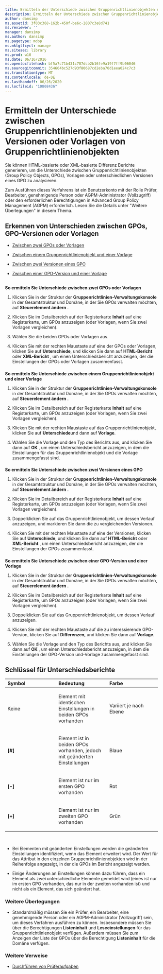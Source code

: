 ```yaml
---
title: Ermitteln der Unterschiede zwischen Gruppenrichtlinienobjekten und Versionen oder Vorlagen von Gruppenrichtlinienobjekten
description: Ermitteln der Unterschiede zwischen Gruppenrichtlinienobjekten und Versionen oder Vorlagen von Gruppenrichtlinienobjekten
author: dansimp
ms.assetid: 3f03c368-162b-450f-be6c-2807c3e8d741
ms.reviewer: ''
manager: dansimp
ms.author: dansimp
ms.pagetype: mdop
ms.mktglfcycl: manage
ms.sitesec: library
ms.prod: w10
ms.date: 06/16/2016
ms.openlocfilehash: bf5a7c71b431c787dcb2b16fe9a19f7ff9b06046
ms.sourcegitcommit: 354664bc527d93f80687cd2eba70d1eea024c7c3
ms.translationtype: MT
ms.contentlocale: de-DE
ms.lasthandoff: 06/26/2020
ms.locfileid: "10808436"
---
```

# Ermitteln der Unterschiede zwischen Gruppenrichtlinienobjekten und Versionen oder Vorlagen von Gruppenrichtlinienobjekten


Sie können HTML-basierte oder XML-basierte Differenz Berichte generieren, um die Unterschiede zwischen Gruppenrichtlinienobjekten (Group Policy Objects, GPOs), Vorlagen oder unterschiedlichen Versionen eines GPO zu analysieren.

Zum Ausführen dieses Verfahrens ist ein Benutzerkonto mit der Rolle Prüfer, Bearbeiter, genehmigende Person oder AGPM-Administrator (Vollzugriff) oder den erforderlichen Berechtigungen in Advanced Group Policy Management (AGPM) erforderlich. Lesen Sie die Details unter "Weitere Überlegungen" in diesem Thema.

## Erkennen von Unterschieden zwischen GPOs, GPO-Versionen oder Vorlagen


-   [Zwischen zwei GPOs oder Vorlagen](#bkmk-two-gpos)

-   [Zwischen einem Gruppenrichtlinienobjekt und einer Vorlage](#bkmk-gpo-and-template)

-   [Zwischen zwei Versionen eines GPO](#bkmk-two-versions)

-   [Zwischen einer GPO-Version und einer Vorlage](#bkmk-gpo-version-and-template)

## <a href="" id="bkmk-two-gpos"></a>


**So ermitteln Sie Unterschiede zwischen zwei GPOs oder Vorlagen**

1.  Klicken Sie in der Struktur der **Gruppenrichtlinien-Verwaltungskonsole** in der Gesamtstruktur und Domäne, in der Sie GPOs verwalten möchten, auf **Steuerelement ändern** .

2.  Klicken Sie im Detailbereich auf der Registerkarte **Inhalt** auf eine Registerkarte, um GPOs anzuzeigen (oder Vorlagen, wenn Sie zwei Vorlagen vergleichen).

3.  Wählen Sie die beiden GPOs oder Vorlagen aus.

4.  Klicken Sie mit der rechten Maustaste auf eine der GPOs oder Vorlagen, klicken Sie auf **Unterschiede**, und klicken Sie dann auf **HTML-Bericht** oder **XML-Bericht** , um einen Unterschiedsbericht anzuzeigen, der die Einstellungen der GPOs oder Vorlagen zusammenfasst.

### <a href="" id="bkmk-gpo-and-template"></a>

**So ermitteln Sie Unterschiede zwischen einem Gruppenrichtlinienobjekt und einer Vorlage**

1.  Klicken Sie in der Struktur der **Gruppenrichtlinien-Verwaltungskonsole** in der Gesamtstruktur und Domäne, in der Sie GPOs verwalten möchten, auf **Steuerelement ändern** .

2.  Klicken Sie im Detailbereich auf der Registerkarte **Inhalt** auf eine Registerkarte, um GPOs anzuzeigen (oder Vorlagen, wenn Sie zwei Vorlagen vergleichen).

3.  Klicken Sie mit der rechten Maustaste auf das Gruppenrichtlinienobjekt, klicken Sie auf **Unterschiede**und dann auf **Vorlage**.

4.  Wählen Sie die Vorlage und den Typ des Berichts aus, und klicken Sie dann auf **OK** , um einen Unterschiedsbericht anzuzeigen, in dem die Einstellungen für das Gruppenrichtlinienobjekt und die Vorlage zusammengefasst sind.

### <a href="" id="bkmk-two-versions"></a>

**So ermitteln Sie Unterschiede zwischen zwei Versionen eines GPO**

1.  Klicken Sie in der Struktur der **Gruppenrichtlinien-Verwaltungskonsole** in der Gesamtstruktur und Domäne, in der Sie GPOs verwalten möchten, auf **Steuerelement ändern** .

2.  Klicken Sie im Detailbereich auf der Registerkarte **Inhalt** auf eine Registerkarte, um GPOs anzuzeigen (oder Vorlagen, wenn Sie zwei Vorlagen vergleichen).

3.  Doppelklicken Sie auf das Gruppenrichtlinienobjekt, um dessen Verlauf anzuzeigen, und markieren Sie dann die zu vergleichenden Versionen.

4.  Klicken Sie mit der rechten Maustaste auf eine der Versionen, klicken Sie auf **Unterschiede**, und klicken Sie dann auf **HTML-Bericht** oder **XML-Bericht** , um einen Unterschiedsbericht anzuzeigen, der die Einstellungen der GPOs zusammenfasst.

### <a href="" id="bkmk-gpo-version-and-template"></a>

**So ermitteln Sie Unterschiede zwischen einer GPO-Version und einer Vorlage**

1.  Klicken Sie in der Struktur der **Gruppenrichtlinien-Verwaltungskonsole** in der Gesamtstruktur und Domäne, in der Sie GPOs verwalten möchten, auf **Steuerelement ändern** .

2.  Klicken Sie im Detailbereich auf der Registerkarte **Inhalt** auf eine Registerkarte, um GPOs anzuzeigen (oder Vorlagen, wenn Sie zwei Vorlagen vergleichen).

3.  Doppelklicken Sie auf das Gruppenrichtlinienobjekt, um dessen Verlauf anzuzeigen.

4.  Klicken Sie mit der rechten Maustaste auf die zu interessierende GPO-Version, klicken Sie auf **Differenzen**, und klicken Sie dann auf **Vorlage**.

5.  Wählen Sie die Vorlage und den Typ des Berichts aus, und klicken Sie dann auf **OK** , um einen Unterschiedsbericht anzuzeigen, in dem die Einstellungen der GPO-Version und-Vorlage zusammengefasst sind.

## Schlüssel für Unterschiedsberichte


<table>
<colgroup>
<col width="33%" />
<col width="33%" />
<col width="33%" />
</colgroup>
<thead>
<tr class="header">
<th align="left">Symbol</th>
<th align="left">Bedeutung</th>
<th align="left">Farbe</th>
</tr>
</thead>
<tbody>
<tr class="odd">
<td align="left"><p>Keine</p></td>
<td align="left"><p>Element mit identischen Einstellungen in beiden GPOs vorhanden</p></td>
<td align="left"><p>Variiert je nach Ebene</p></td>
</tr>
<tr class="even">
<td align="left"><p><strong>[#]</strong></p></td>
<td align="left"><p>Element ist in beiden GPOs vorhanden, jedoch mit geänderten Einstellungen</p></td>
<td align="left"><p>Blaue</p></td>
</tr>
<tr class="odd">
<td align="left"><p><strong>[-]</strong></p></td>
<td align="left"><p>Element ist nur im ersten GPO vorhanden</p></td>
<td align="left"><p>Rot</p></td>
</tr>
<tr class="even">
<td align="left"><p><strong>[+]</strong></p></td>
<td align="left"><p>Element ist nur im zweiten GPO vorhanden</p></td>
<td align="left"><p>Grün</p></td>
</tr>
</tbody>
</table>

 

-   Bei Elementen mit geänderten Einstellungen werden die geänderten Einstellungen identifiziert, wenn das Element erweitert wird. Der Wert für das Attribut in den einzelnen Gruppenrichtlinienobjekten wird in der Reihenfolge angezeigt, in der die GPOs im Bericht angezeigt werden.

-   Einige Änderungen an Einstellungen können dazu führen, dass ein Element als zwei unterschiedliche Elemente gemeldet wird (eines ist nur im ersten GPO vorhanden, das nur in der zweiten vorhanden ist) und nicht als ein Element, das sich geändert hat.

### Weitere Überlegungen

-   Standardmäßig müssen Sie ein Prüfer, ein Bearbeiter, eine genehmigende Person oder ein AGPM-Administrator (Vollzugriff) sein, um dieses Verfahren ausführen zu können. Insbesondere müssen Sie über die Berechtigungen **Listeninhalt** und **Leseeinstellungen** für das Gruppenrichtlinienobjekt verfügen. Außerdem müssen Sie zum Anzeigen der Liste der GPOs über die Berechtigung **Listeninhalt** für die Domäne verfügen.

### Weitere Verweise

-   [Durchführen von Prüferaufgaben](performing-reviewer-tasks-agpm40.md)

 

 





